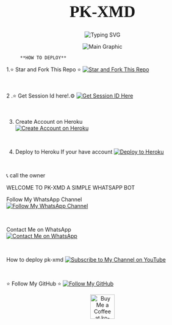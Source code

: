 <p align="center">
  <h1 align="center" style="font-family: 'EB Garamond'; font-size: 3em;">PK-XMD</h1>
</p>

<p align="center">
  <img src="https://readme-typing-svg.demolab.com?font=EB+Garamond&weight=900&size=30&duration=4000&pause=1000&width=435&lines=My+Name+is+PK-XMD;𝗖𝚁𝙴Λ𝚃𝙴𝙳+𝗕𝚢+pkdriller;Fork+Me+and+Enjoy!" alt="Typing SVG" />
</p>

<p align="center">
  <img src="https://files.catbox.moe/wecdni.jpeg" alt="Main Graphic" />
</p>


         **HOW TO DEPLOY**
1.⭐ Star and Fork This Repo  ⭐
[![Star and Fork This Repo](https://img.shields.io/static/v1?label=Star%20%26%20Fork%20This%20Repo&message=GitHub&color=181717&style=for-the-badge&logo=github&logoColor=white)](https://github.com/pkdriller/PK-XMD/fork)  

<br>

2 .⭐ Get Session Id here!.⚙️
[![Get Session ID Here](https://img.shields.io/static/v1?label=Session%20ID&message=Generate&color=FF4500&style=for-the-badge&logo=firefox&logoColor=white)](https://pkdriller-scanner.onrender.com) 



  

 
 
 
 
 
<br>

3. Create Account on Heroku  
[![Create Account on Heroku](https://img.shields.io/static/v1?label=Create%20Account&message=Heroku&color=430098&style=for-the-badge&logo=heroku&logoColor=white)](https://heroku.com)  

<br>

4. Deploy to Heroku If your have account
[![Deploy to Heroku](https://img.shields.io/static/v1?label=Deploy%20to&message=Heroku&color=430098&style=for-the-badge&logo=heroku&logoColor=white)](https://dashboard.heroku.com/new?template=https%3A%2F%2Fgithub.com%2Fpkdriller%2FPK-XMD)  

<br>

 📞 call the owner 
 
WELCOME TO PK-XMD A SIMPLE WHATSAPP BOT   

 Follow My WhatsApp Channel  
[![Follow My WhatsApp Channel](https://img.shields.io/static/v1?label=Follow%20My%20WhatsApp%20Channel&message=follow&color=25D366&style=for-the-badge&logo=whatsapp&logoColor=white)](https://whatsapp.com/channel/0029Vad7YNyJuyA77CtIPX0x)  

<br>

 Contact Me on WhatsApp  
[![Contact Me on WhatsApp](https://img.shields.io/static/v1?label=Contact%20Me%20on%20WhatsApp&message=Message&color=25D366&style=for-the-badge&logo=whatsapp&logoColor=white)](https://wa.me/254785392165)  

<br>

 How to deploy pk-xmd
[![Subscribe to My Channel on YouTube](https://img.shields.io/static/v1?label=Subscribe%20to%20My%20Channel&message=YouTube&color=FF0000&style=for-the-badge&logo=youtube&logoColor=white)](https://www.youtube.com/@Pktech-1911)  

<br>

⭐ Follow My GitHub ⭐
[![Follow My GitHub](https://img.shields.io/static/v1?label=Follow%20My%20GitHub&message=GitHub&color=181717&style=for-the-badge&logo=github&logoColor=white)](https://github.com/pkdriller)  

<div align="center">
<a href='https://ko-fi.com/pkdriller' target='_blank'><img height='64' style='border:0px;height:64px;' src='https://storage.ko-fi.com/cdn/kofi1.png?v=3' border='0' alt='Buy Me a Coffee at ko-fi.com' /></a>
</div>




